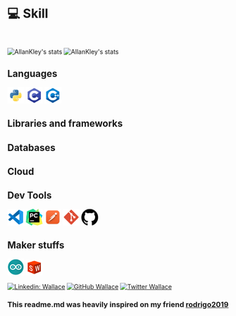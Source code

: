 

# 💻 Skill
<br />

![AllanKley's stats](https://github-readme-stats-deploy-nu.vercel.app/api/top-langs/?username=AllanKley&hide_border=true&theme=tokyonight&layout=compact&langcount=16&hide=Jupyter%20Notebook,JavaScript,CSS,Go,SCSS)
![AllanKley's stats](https://github-readme-stats-deploy-nu.vercel.app/api?username=AllanKley&theme=tokyonight&hide_border=true%count_private=true&&include_all_commits=true)

## Languages
<p>
  <img  height="38" alingn="left" src="./public/images/python.png" alt="Python"/>
  <img  height="38" alingn="left" src="./public/images/c.png" alt="C" />
  <img  height="38" alingn="left" src="./public/images/c++.png" alt="C++" />
</p>

## Libraries and frameworks
<p>
</p>

## Databases
<p>
</p>

## Cloud
<p>
</p>

## Dev Tools
<p>  
  <img  height="38" alingn="left" src="./public/images/vscode.png" alt="VS Code" />
  <img  height="38" alingn="left" src="./public/images/pycharm.png" alt="PyCharm" />
  <img  height="38" alingn="left" src="./public/images/postman.png" alt="Postman" />
  <img  height="38" alingn="left" src="./public/images/git.png" alt="Git" />
  <img  height="38" alingn="left" src="./public/images/github.png" alt="GitHub" />

</p>

## Maker stuffs
<p>
  <img  width="38" height="38" alingn="left" src="./public/images/arduino.png" alt="Arduino" />
  <img  width="38" height="36" alingn="left" src="./public/images/solidworks.png" alt="Solidworks" />
</p>

[![Linkedin: Wallace](https://img.shields.io/badge/-Wallace-blue?style=flat-square&logo=Linkedin&logoColor=white&link=LINK-DO-SEU-LINKEDIN)](https://www.linkedin.com/in/wallacebescrovaine/)
  [![GitHub Wallace]( https://img.shields.io/github/followers/deathsooul?label=follow&style=social)](https://github.com/Deathsooul)
  [![Twitter Wallace](https://img.shields.io/twitter/follow/Deathsooul?style=social)](https://twitter.com/Deathsooul)

### This readme.md was heavily inspired on my friend [rodrigo2019](https://github.com/rodrigo2019)
